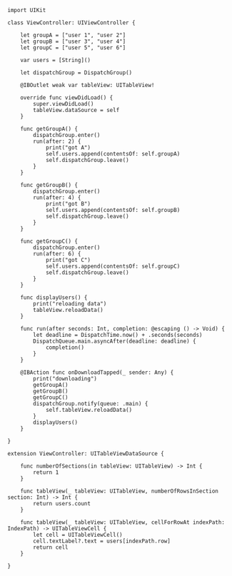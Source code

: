 
    import UIKit

    class ViewController: UIViewController {

        let groupA = ["user 1", "user 2"]
        let groupB = ["user 3", "user 4"]
        let groupC = ["user 5", "user 6"]

        var users = [String]()

        let dispatchGroup = DispatchGroup()

        @IBOutlet weak var tableView: UITableView!

        override func viewDidLoad() {
            super.viewDidLoad()
            tableView.dataSource = self
        }

        func getGroupA() {
            dispatchGroup.enter()
            run(after: 2) {
                print("got A")
                self.users.append(contentsOf: self.groupA)
                self.dispatchGroup.leave()
            }
        }

        func getGroupB() {
            dispatchGroup.enter()
            run(after: 4) {
                print("got B")
                self.users.append(contentsOf: self.groupB)
                self.dispatchGroup.leave()
            }
        }

        func getGroupC() {
            dispatchGroup.enter()
            run(after: 6) {
                print("got C")
                self.users.append(contentsOf: self.groupC)
                self.dispatchGroup.leave()
            }
        }

        func displayUsers() {
            print("reloading data")
            tableView.reloadData()
        }

        func run(after seconds: Int, completion: @escaping () -> Void) {
            let deadline = DispatchTime.now() + .seconds(seconds)
            DispatchQueue.main.asyncAfter(deadline: deadline) {
                completion()
            }
        }

        @IBAction func onDownloadTapped(_ sender: Any) {
            print("downloading")
            getGroupA()
            getGroupB()
            getGroupC()
            dispatchGroup.notify(queue: .main) {
                self.tableView.reloadData()
            }
            displayUsers()
        }

    }

    extension ViewController: UITableViewDataSource {

        func numberOfSections(in tableView: UITableView) -> Int {
            return 1
        }

        func tableView(_ tableView: UITableView, numberOfRowsInSection section: Int) -> Int {
            return users.count
        }

        func tableView(_ tableView: UITableView, cellForRowAt indexPath: IndexPath) -> UITableViewCell {
            let cell = UITableViewCell()
            cell.textLabel?.text = users[indexPath.row]
            return cell
        }

    }
